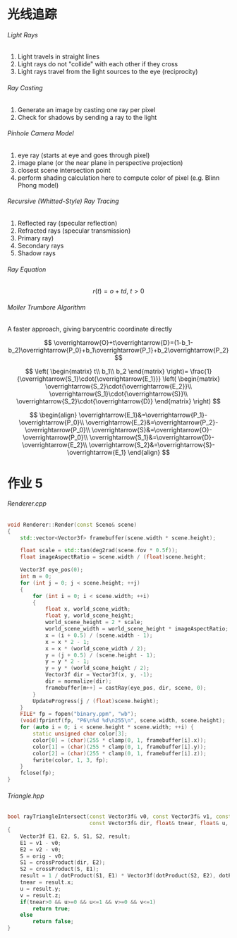 # 光线追踪

###### Light Rays

1. Light travels in straight lines
2. Light rays do not "collide" with each other if they cross
3. Light rays travel from the light sources to the eye (reciprocity)

###### Ray Casting

1. Generate an image by casting one ray per pixel
2. Check for shadows by sending a ray to the light

###### Pinhole Camera Model

1. eye ray (starts at eye and goes through pixel)
2. image plane (or the near plane in perspective projection)
3. closest scene intersection point
4. perform shading calculation here to compute color of pixel (e.g. Blinn Phong model)

###### Recursive (Whitted-Style) Ray Tracing

1. Reflected ray (specular reflection)
2. Refracted rays (specular transmission)
3. Primary ray)
4. Secondary rays
5. Shadow rays

###### Ray Equation

$$
r(t)=o+td,\ t>0
$$

###### Moller Trumbore Algorithm

A faster approach, giving barycentric coordinate directly

$$
\overrightarrow{O}+t\overrightarrow{D}=(1-b_1-b_2)\overrightarrow{P_0}+b_1\overrightarrow{P_1}+b_2\overrightarrow{P_2}
$$

$$
\left(
\begin{matrix}
t\\
b_1\\
b_2
\end{matrix}
\right)=
\frac{1}{\overrightarrow{S_1}\cdot{\overrightarrow{E_1}}}
\left(
\begin{matrix}
\overrightarrow{S_2}\cdot{\overrightarrow{E_2}}\\
\overrightarrow{S_1}\cdot{\overrightarrow{S}}\\
\overrightarrow{S_2}\cdot{\overrightarrow{D}}
\end{matrix}
\right)
$$

$$
\begin{align}
\overrightarrow{E_1}&=\overrightarrow{P_1}-\overrightarrow{P_0}\\
\overrightarrow{E_2}&=\overrightarrow{P_2}-\overrightarrow{P_0}\\
\overrightarrow{S}&=\overrightarrow{O}-\overrightarrow{P_0}\\
\overrightarrow{S_1}&=\overrightarrow{D}-\overrightarrow{E_2}\\
\overrightarrow{S_2}&=\overrightarrow{S}-\overrightarrow{E_1}
\end{align}
$$

# 作业 5

###### Renderer.cpp

```c++
void Renderer::Render(const Scene& scene)
{
    std::vector<Vector3f> framebuffer(scene.width * scene.height);

    float scale = std::tan(deg2rad(scene.fov * 0.5f));
    float imageAspectRatio = scene.width / (float)scene.height;

    Vector3f eye_pos(0);
    int m = 0;
    for (int j = 0; j < scene.height; ++j)
    {
        for (int i = 0; i < scene.width; ++i)
        {
            float x, world_scene_width;
            float y, world_scene_height;
            world_scene_height = 2 * scale;
            world_scene_width = world_scene_height * imageAspectRatio; 
            x = (i + 0.5) / (scene.width - 1);
            x = x * 2 - 1;
            x = x * (world_scene_width / 2);
            y = (j + 0.5) / (scene.height - 1);
            y = y * 2 - 1; 
            y = y * (world_scene_height / 2);         
            Vector3f dir = Vector3f(x, y, -1);
            dir = normalize(dir);
            framebuffer[m++] = castRay(eye_pos, dir, scene, 0);
        }
        UpdateProgress(j / (float)scene.height);
    }
    FILE* fp = fopen("binary.ppm", "wb");
    (void)fprintf(fp, "P6\n%d %d\n255\n", scene.width, scene.height);
    for (auto i = 0; i < scene.height * scene.width; ++i) {
        static unsigned char color[3];
        color[0] = (char)(255 * clamp(0, 1, framebuffer[i].x));
        color[1] = (char)(255 * clamp(0, 1, framebuffer[i].y));
        color[2] = (char)(255 * clamp(0, 1, framebuffer[i].z));
        fwrite(color, 1, 3, fp);
    }
    fclose(fp);    
}
```

###### Triangle.hpp

```c++
bool rayTriangleIntersect(const Vector3f& v0, const Vector3f& v1, const Vector3f& v2, const Vector3f& orig,
                          const Vector3f& dir, float& tnear, float& u, float& v)
{
    Vector3f E1, E2, S, S1, S2, result;
    E1 = v1 - v0;
    E2 = v2 - v0;
    S = orig - v0;
    S1 = crossProduct(dir, E2);
    S2 = crossProduct(S, E1);
    result = 1 / dotProduct(S1, E1) * Vector3f(dotProduct(S2, E2), dotProduct(S1, S), dotProduct(S2, dir));
    tnear = result.x;
    u = result.y;
    v = result.z;
    if(tnear>0 && u>=0 && u<=1 && v>=0 && v<=1)
        return true;
    else
        return false;
}
```

